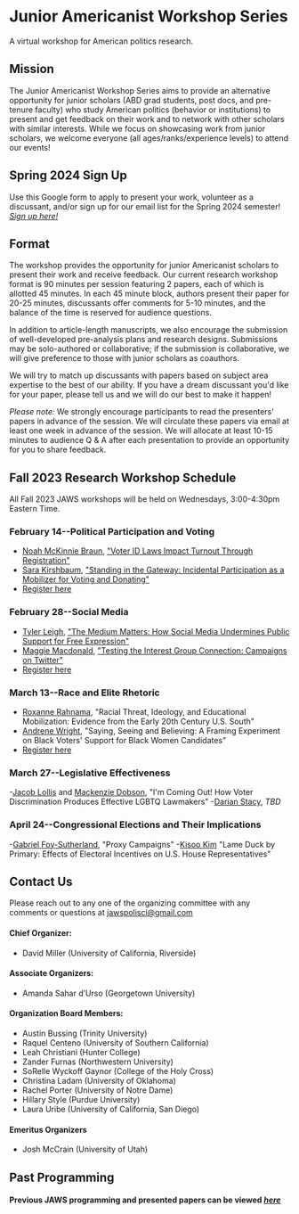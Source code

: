 # Junior Americanist Workshop Series
A virtual workshop for American politics research.

## Mission
The Junior Americanist Workshop Series aims to provide an alternative opportunity for junior scholars (ABD grad students, post docs, and pre-tenure faculty) who study American politics (behavior or institutions) to present and get feedback on their work and to network with other scholars with similar interests.  While we focus on showcasing work from junior scholars, we welcome everyone (all ages/ranks/experience levels) to attend our events!

## Spring 2024 Sign Up
Use this Google form to apply to present your work, volunteer as a discussant, and/or sign up for our email list for the Spring 2024 semester! [*Sign up here!*](https://forms.gle/xm7PEcPVpzkHodFE7)

## Format
The workshop provides the opportunity for junior Americanist scholars to present their work and receive feedback.  Our current research workshop format is 90 minutes per session featuring 2 papers, each of which is allotted 45 minutes.  In each 45 minute block, authors present their paper for 20-25 minutes, discussants offer comments for 5-10 minutes, and the balance of the time is reserved for audience questions. 

In addition to article-length manuscripts, we also encourage the submission of well-developed pre-analysis plans and research designs.  Submissions may be solo-authored or collaborative; if the submission is collaborative, we will give preference to those with junior scholars as coauthors.

We will try to match up discussants with papers based on subject area expertise to the best of our ability.  If you have a dream discussant you'd like for your paper, please tell us and we will do our best to make it happen!

*Please note:* We strongly encourage participants to read the presenters' papers in advance of the session.  We will circulate these papers via email at least one week in advance of the session.  We will allocate at least 10-15 minutes to audience Q & A after each presentation to provide an opportunity for you to share feedback.

## Fall 2023 Research Workshop Schedule
All Fall 2023 JAWS workshops will be held on Wednesdays, 3:00-4:30pm Eastern Time.

### February 14--Political Participation and Voting
- [Noah McKinnie Braun](https://sites.google.com/view/noahmckinniebraun/home), ["Voter ID Laws Impact Turnout Through Registration"](https://drive.google.com/file/d/1sEuUHObcgWF3dovtICSh-b0y140u9Xpo/view?usp=sharing)
- [Sara Kirshbaum](https://www.saramkirshbaum.com/), ["Standing in the Gateway: Incidental Participation as a Mobilizer for Voting and Donating"](https://drive.google.com/file/d/1LnxlByUXL2q1so1naNH3TeYEeZ0ctgzt/view?usp=sharing)
- [Register here](https://ucr.zoom.us/meeting/register/tJYvcO2rrz8pHNCbvcSZbwuAxJtiRBrwMwvu)

### February 28--Social Media
- [Tyler Leigh](https://www.asc.upenn.edu/people/graduate-student/tyler-leigh), ["The Medium Matters: How Social Media Undermines Public Support for Free Expression"](https://drive.google.com/file/d/1_dSGcBBHbmu8pqG-0T55BWSZvcshR_8T/view?usp=sharing)
- [Maggie Macdonald](https://maggiegmacdonald.com/), ["Testing the Interest Group Connection: Campaigns on Twitter"](https://drive.google.com/file/d/1ZOcNc1AdCbu8c3Zlk9xaV8OHPRuDmO6e/view?usp=sharing)
- [Register here](https://ucr.zoom.us/meeting/register/tJMuf-ytpz8jGt0Jlxs6MUVz72xKtx2S0_EG)

### March 13--Race and Elite Rhetoric
- [Roxanne Rahnama](https://roxannerahnama.com/), "Racial Threat, Ideology, and Educational Mobilization: Evidence from the Early 20th Century U.S. South"
- [Andrene Wright](https://andrenewright.com/), "Saying, Seeing and Believing: A Framing Experiment on Black Voters' Support for Black Women Candidates"
- [Register here](https://ucr.zoom.us/meeting/register/tJArcO6oqTwpG9yAcmiBW3chWDp_vXmB11aJ)

### March 27--Legislative Effectiveness
-[Jacob Lollis](https://www.jacobmlollis.com/) and [Mackenzie Dobson](https://www.mackenzierdobson.com/), "I'm Coming Out! How Voter Discrimination Produces Effective LGBTQ Lawmakers"
-[Darian Stacy](), *TBD*

### April 24--Congressional Elections and Their Implications
-[Gabriel Foy-Sutherland](https://gfoysutherland.com/), "Proxy Campaigns"
-[Kisoo Kim](https://sites.google.com/view/kisookim/) "Lame Duck by Primary: Effects of Electoral Incentives on U.S. House Representatives"

## Contact Us
Please reach out to any one of the organizing committee with any comments or questions at [jawspolisci@gmail.com](mailto:jawspolisci@gmail.com)

#### Chief Organizer: 
- David Miller (University of California, Riverside)

#### Associate Organizers: 
- Amanda Sahar d’Urso (Georgetown University)

#### Organization Board Members:
- Austin Bussing (Trinity University)
- Raquel Centeno (University of Southern California)
- Leah Christiani (Hunter College)
- Zander Furnas (Northwestern University)
- SoRelle Wyckoff Gaynor (College of the Holy Cross)
- Christina Ladam (University of Oklahoma)
- Rachel Porter (University of Notre Dame)
- Hillary Style (Purdue University)
- Laura Uribe (University of California, San Diego) 

#### Emeritus Organizers
- Josh McCrain (University of Utah)

## Past Programming 

#### Previous JAWS programming and presented papers can be viewed [*here*](/previous)



